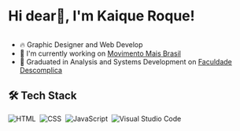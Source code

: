 <h1 align="left">Hi dear👋, I'm Kaique Roque!</h1>

<p align="left"><img src="https://komarev.com/ghpvc/?username=kaiqueroque&color=blue" alt "Profile Vies" /></p>

- 🔥 Graphic Designer and Web Develop
- 🔭 I'm currently working on [Movimento Mais Brasil](https://movimentomaisbrasil.org.br)
- 🌱 Graduated in Analysis and Systems Development on [Faculdade Descomplica](https://descomplica.com.br/faculdade/)

## 🛠 Tech Stack

![HTML](https://img.shields.io/badge/-HTML-05122A?style=flat&logo=HTML5)&nbsp;
![CSS](https://img.shields.io/badge/-CSS-05122A?style=flat&logo=CSS3&logoColor=1572B6)&nbsp;
![JavaScript](https://img.shields.io/badge/-JavaScript-05122A?style=flat&logo=javascript)&nbsp;
![Visual Studio Code](https://img.shields.io/badge/-Visual%20Studio%20Code-05122A?style=flat&logo=visual-studio-code&logoColor=007acc)&nbsp;

<!--
**kaiqueroque/kaiqueroque** is a ✨ _special_ ✨ repository because its `README.md` (this file) appears on your GitHub profile.

Here are some ideas to get you started:

- 🔭 I’m currently working on ...
- 🌱 I’m currently learning ...
- 👯 I’m looking to collaborate on ...
- 🤔 I’m looking for help with ...
- 💬 Ask me about ...
- 📫 How to reach me: ...
- 😄 Pronouns: ...
- ⚡ Fun fact: ...
-->
